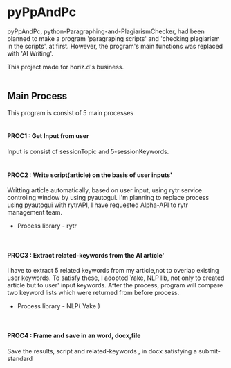 # pyPpAndPc
pyPpAndPc, python-Paragraphing-and-PlagiarismChecker, had been planned to make a program 'paragraping scripts' and 'checking plagiarism in the scripts', at first.
However, the program's main functions was replaced with 'AI Writing'.
<br>

This project made for horiz.d's business.
<br><br>


## Main Process
This program is consist of 5 main processes
<br>
<br>

#### PROC1 : Get Input from user
Input is consist of sessionTopic and 5-sessionKeywords.
<br><br>

#### PROC2 : Write script(article) on the basis of user inputs'
Writting article automatically, based on user input, using rytr service controling window by using pyautogui.
I'm planning to replace process using pyautogui with rytrAPI, I have requested Alpha-API to rytr management team.
  *  Process library - rytr 
<br>

#### PROC3 : Extract related-keywords from the AI article'
I have to extract 5 related keywords from my article,not to overlap existing user keywords. To satisfy these, I adopted Yake, NLP lib, not only to created article but to user' input keywords. After the process, program will compare two keyword lists which were returned from before process.
  * Process library - NLP( Yake )
<br>

#### PROC4 : Frame and save in an word, docx,file
Save the results, script and related-keywords , in docx satisfying a submit-standard
<br>


